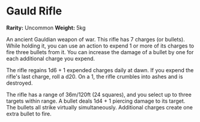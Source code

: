 # Gauld Rifle

**Rarity:** Uncommon
**Weight:** 5kg

An ancient Gauldian weapon of war. This rifle has 7 charges (or bullets). While holding it, you can use an action to expend 1 or more of its charges to fire three bullets from it. You can increase the damage of a bullet by one for each additional charge you expend.

The rifle regains 1d6 + 1 expended charges daily at dawn. If you expend the rifle's last charge, roll a d20. On a 1, the rifle crumbles into ashes and is destroyed.

The rifle has a range of 36m/120ft (24 squares), and you select up to three targets within range. A bullet deals 1d4 + 1 piercing damage to its target. The bullets all strike virtually simultaneously. Additional charges create one extra bullet to fire.